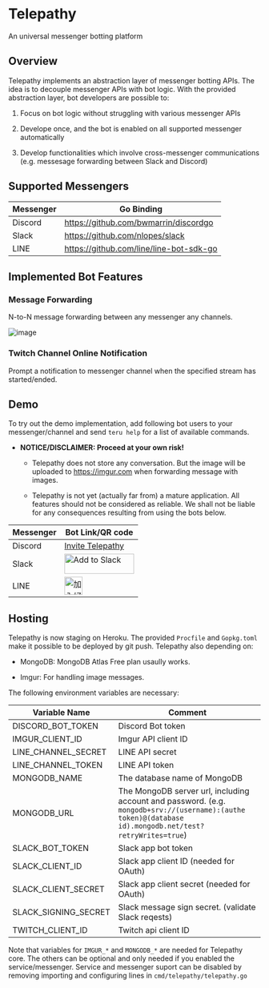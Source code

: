 # Telepathy

An universal messenger botting platform

## Overview

Telepathy implements an abstraction layer of messenger botting APIs.
The idea is to decouple messenger APIs with bot logic.
With the provided abstraction layer, bot developers are possible to:

1. Focus on bot logic without struggling with various messenger APIs

2. Develope once, and the bot is enabled on all supported messenger automatically

3. Develop functionalities which involve cross-messenger communications (e.g. messesage forwarding between Slack and Discord)

## Supported Messengers

|Messenger|Go Binding|
|---------|----------|
|Discord|<https://github.com/bwmarrin/discordgo>|
|Slack|<https://github.com/nlopes/slack>|
|LINE|<https://github.com/line/line-bot-sdk-go>|

## Implemented Bot Features

### Message Forwarding

N-to-N message forwarding between any messenger any channels.

![image](https://i.imgur.com/yMr9tna.gif)

### Twitch Channel Online Notification

Prompt a notification to messenger channel when the specified stream has started/ended.

## Demo

To try out the demo implementation, add following bot users to your messenger/channel and send `teru help` for a list of available commands.

- **NOTICE/DISCLAIMER: Proceed at your own risk!**

  - Telepathy does not store any conversation. But the image will be uploaded to <https://imgur.com> when forwarding message with images.

  - Telepathy is not yet (actually far from) a mature application. All features should not be considered as reliable. We shall not be liable for any consequences resulting from using the bots below.

|Messenger|Bot Link/QR code|
|---------|----------|
|Discord|[Invite Telepathy](https://discordapp.com/api/oauth2/authorize?client_id=470906393470435329&permissions=100352&scope=bot)|
|Slack|<a href="https://slack.com/oauth/authorize?client_id=182680681824.654237744439&scope=bot"><img alt="Add to Slack" height="40" width="139" src="https://platform.slack-edge.com/img/add_to_slack.png" srcset="https://platform.slack-edge.com/img/add_to_slack.png 1x, https://platform.slack-edge.com/img/add_to_slack@2x.png 2x"></a>|
|LINE|<a href="https://line.me/R/ti/p/%40eso9171h"><img height="36" border="0" alt="加入好友" src="https://scdn.line-apps.com/n/line_add_friends/btn/zh-Hant.png"></a>|

## Hosting

Telepathy is now staging on Heroku. The provided `Procfile` and `Gopkg.toml` make it possible to be deployed by git push. Telepathy also depending on:

- MongoDB: MongoDB Atlas Free plan usaully works.

- Imgur: For handling image messages.

The following environment variables are necessary:

|Variable Name|Comment|
|-------------|-------|
|DISCORD_BOT_TOKEN|Discord Bot token|
|IMGUR_CLIENT_ID|Imgur API client ID|
|LINE_CHANNEL_SECRET|LINE API secret|
|LINE_CHANNEL_TOKEN|LINE API token|
|MONGODB_NAME|The database name of MongoDB|
|MONGODB_URL|The MongoDB server url, including account and password. (e.g. `mongodb+srv://(username):(authe token)@(database id).mongodb.net/test?retryWrites=true`)|
|SLACK_BOT_TOKEN|Slack app bot token|
|SLACK_CLIENT_ID|Slack app client ID (needed for OAuth)|
|SLACK_CLIENT_SECRET|Slack app client secret (needed for OAuth)|
|SLACK_SIGNING_SECRET|Slack message sign secret. (validate Slack reqests)|
|TWITCH_CLIENT_ID|Twitch api client ID|

Note that variables for `IMGUR_*` and `MONGODB_*` are needed for Telepathy core.
The others can be optional and only needed if you enabled the service/messenger.
Service and messenger suport can be disabled by removing importing and configuring lines in `cmd/telepathy/telepathy.go`
